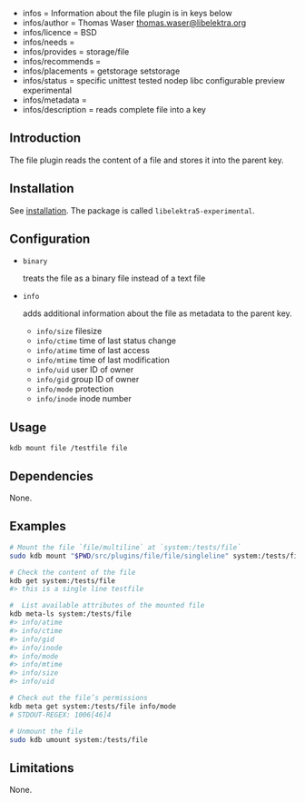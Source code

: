 - infos = Information about the file plugin is in keys below
- infos/author = Thomas Waser <thomas.waser@libelektra.org>
- infos/licence = BSD
- infos/needs =
- infos/provides = storage/file
- infos/recommends =
- infos/placements = getstorage setstorage
- infos/status = specific unittest tested nodep libc configurable preview experimental
- infos/metadata =
- infos/description = reads complete file into a key

## Introduction

The file plugin reads the content of a file and stores it into the parent key.

## Installation

See [installation](/doc/INSTALL.md).
The package is called `libelektra5-experimental`.

## Configuration

- `binary`

  treats the file as a binary file instead of a text file

- `info`

  adds additional information about the file as metadata to the parent key.

  - `info/size` filesize
  - `info/ctime` time of last status change
  - `info/atime` time of last access
  - `info/mtime` time of last modification
  - `info/uid` user ID of owner
  - `info/gid` group ID of owner
  - `info/mode` protection
  - `info/inode` inode number

## Usage

`kdb mount file /testfile file`

## Dependencies

None.

## Examples

```sh
# Mount the file `file/multiline` at `system:/tests/file`
sudo kdb mount "$PWD/src/plugins/file/file/singleline" system:/tests/file file info=

# Check the content of the file
kdb get system:/tests/file
#> this is a single line testfile

#  List available attributes of the mounted file
kdb meta-ls system:/tests/file
#> info/atime
#> info/ctime
#> info/gid
#> info/inode
#> info/mode
#> info/mtime
#> info/size
#> info/uid

# Check out the file’s permissions
kdb meta get system:/tests/file info/mode
# STDOUT-REGEX: 1006[46]4

# Unmount the file
sudo kdb umount system:/tests/file
```

## Limitations

None.
